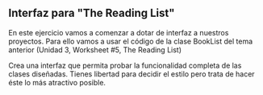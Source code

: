 ## Interfaz para "The Reading List"

En este ejercicio vamos a comenzar a dotar de interfaz a nuestros proyectos. Para ello vamos a usar el código de la clase BookList del tema anterior (Unidad 3, Worksheet #5, The Reading List)

Crea una interfaz que permita probar la funcionalidad completa de las clases diseñadas. Tienes libertad para decidir el estilo pero trata de hacer éste lo más atractivo posible.